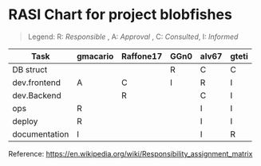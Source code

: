 # RASI Chart for project blobfishes

> Legend:
> R: _Responsible_ , A: _Approval_ , C: _Consulted_, I: _Informed_

|Task|gmacario|Raffone17|GGn0|alv67|gteti|
|---|---|---|---|---|---|
|DB struct|||R|C|C|
|dev.frontend|A|C|I|R|I|
|dev.Backend||R||C|I|
|ops|R|||I|I|
|deploy|R|||I|I|
|documentation|I|||I|R|

Reference: <https://en.wikipedia.org/wiki/Responsibility_assignment_matrix>
 
<!-- EOF -->